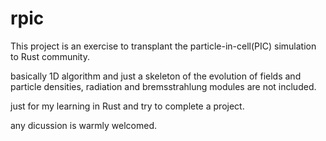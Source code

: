 # rpic
This project is an exercise to transplant the particle-in-cell(PIC) simulation to Rust community.

basically 1D algorithm and just a skeleton of the evolution of fields and particle densities, radiation and bremsstrahlung modules are not included.

just for my learning in Rust and try to complete a project.

any dicussion is warmly welcomed.
